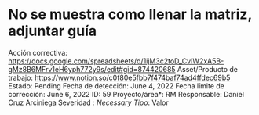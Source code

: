 # No se muestra como llenar la matriz, adjuntar guía

Acción correctiva: https://docs.google.com/spreadsheets/d/1ijM3c2toD_CvIW2xA5B-gMz8B6MFrv1eH6yph772y9s/edit#gid=874420685
Asset/Producto de trabajo: https://www.notion.so/c0f80e5fbb7f474baf74ad4ffdec69b5 
Estado: Pending
Fecha de detección: June 4, 2022
Fecha límite de corrección: June 6, 2022
ID: 59
Proyecto/área*: RM
Responsable: Daniel Cruz Arciniega
Severidad *: Necessary
Tipo*: Valor